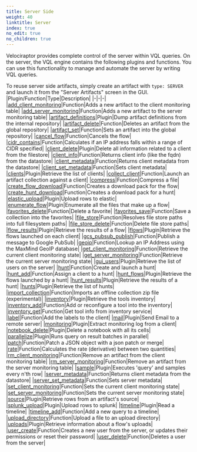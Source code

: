 ```yaml
---
title: Server Side
weight: 40
linktitle: Server
index: true
no_edit: true
no_children: true
---
```


Velociraptor provides complete control of the server within VQL
queries. On the server, the VQL engine contains the following
plugins and functions. You can use this functionality to manage
and automate the server by writing VQL queries.

To reuse server side artifacts, simply create an artifact with
`type: SERVER` and launch it from the "Server Artifacts" screen in
the GUI.
|Plugin/Function|<span class='vql_type'>Type</span>|Description|
|-|-|-|
|[add_client_monitoring](add_client_monitoring)|<span class='vql_type'>Function</span>|Adds a new artifact to the client monitoring table|
|[add_server_monitoring](add_server_monitoring)|<span class='vql_type'>Function</span>|Adds a new artifact to the server monitoring table|
|[artifact_definitions](artifact_definitions)|<span class='vql_type'>Plugin</span>|Dump artifact definitions from the internal repository|
|[artifact_delete](artifact_delete)|<span class='vql_type'>Function</span>|Deletes an artifact from the global repository|
|[artifact_set](artifact_set)|<span class='vql_type'>Function</span>|Sets an artifact into the global repository|
|[cancel_flow](cancel_flow)|<span class='vql_type'>Function</span>|Cancels the flow|
|[cidr_contains](cidr_contains)|<span class='vql_type'>Function</span>|Calculates if an IP address falls within a range of CIDR specified|
|[client_delete](client_delete)|<span class='vql_type'>Plugin</span>|Delete all information related to a client from the filestore|
|[client_info](client_info)|<span class='vql_type'>Function</span>|Returns client info (like the fqdn) from the datastore|
|[client_metadata](client_metadata)|<span class='vql_type'>Function</span>|Returns client metadata from the datastore|
|[client_set_metadata](client_set_metadata)|<span class='vql_type'>Function</span>|Sets client metadata|
|[clients](clients)|<span class='vql_type'>Plugin</span>|Retrieve the list of clients|
|[collect_client](collect_client)|<span class='vql_type'>Function</span>|Launch an artifact collection against a client|
|[compress](compress)|<span class='vql_type'>Function</span>|Compress a file|
|[create_flow_download](create_flow_download)|<span class='vql_type'>Function</span>|Creates a download pack for the flow|
|[create_hunt_download](create_hunt_download)|<span class='vql_type'>Function</span>|Creates a download pack for a hunt|
|[elastic_upload](elastic_upload)|<span class='vql_type'>Plugin</span>|Upload rows to elastic|
|[enumerate_flow](enumerate_flow)|<span class='vql_type'>Plugin</span>|Enumerate all the files that make up a flow|
|[favorites_delete](favorites_delete)|<span class='vql_type'>Function</span>|Delete a favorite|
|[favorites_save](favorites_save)|<span class='vql_type'>Function</span>|Save a collection into the favorites|
|[file_store](file_store)|<span class='vql_type'>Function</span>|Resolves file store paths into full filesystem paths|
|[file_store_delete](file_store_delete)|<span class='vql_type'>Function</span>|Delete file store paths|
|[flow_results](flow_results)|<span class='vql_type'>Plugin</span>|Retrieve the results of a flow|
|[flows](flows)|<span class='vql_type'>Plugin</span>|Retrieve the flows launched on each client|
|[gcs_pubsub_publish](gcs_pubsub_publish)|<span class='vql_type'>Function</span>|Publish a message to Google PubSub|
|[geoip](geoip)|<span class='vql_type'>Function</span>|Lookup an IP Address using the MaxMind GeoIP database|
|[get_client_monitoring](get_client_monitoring)|<span class='vql_type'>Function</span>|Retrieve the current client monitoring state|
|[get_server_monitoring](get_server_monitoring)|<span class='vql_type'>Function</span>|Retrieve the current server monitoring state|
|[gui_users](gui_users)|<span class='vql_type'>Plugin</span>|Retrieve the list of users on the server|
|[hunt](hunt)|<span class='vql_type'>Function</span>|Create and launch a hunt|
|[hunt_add](hunt_add)|<span class='vql_type'>Function</span>|Assign a client to a hunt|
|[hunt_flows](hunt_flows)|<span class='vql_type'>Plugin</span>|Retrieve the flows launched by a hunt|
|[hunt_results](hunt_results)|<span class='vql_type'>Plugin</span>|Retrieve the results of a hunt|
|[hunts](hunts)|<span class='vql_type'>Plugin</span>|Retrieve the list of hunts|
|[import_collection](import_collection)|<span class='vql_type'>Function</span>|Imports an offline collection zip file (experimental)|
|[inventory](inventory)|<span class='vql_type'>Plugin</span>|Retrieve the tools inventory|
|[inventory_add](inventory_add)|<span class='vql_type'>Function</span>|Add or reconfigure a tool into the inventory|
|[inventory_get](inventory_get)|<span class='vql_type'>Function</span>|Get tool info from inventory service|
|[label](label)|<span class='vql_type'>Function</span>|Add the labels to the client|
|[mail](mail)|<span class='vql_type'>Plugin</span>|Send Email to a remote server|
|[monitoring](monitoring)|<span class='vql_type'>Plugin</span>|Extract monitoring log from a client|
|[notebook_delete](notebook_delete)|<span class='vql_type'>Plugin</span>|Delete a notebook with all its cells|
|[parallelize](parallelize)|<span class='vql_type'>Plugin</span>|Runs query on result batches in parallel|
|[patch](patch)|<span class='vql_type'>Function</span>|Patch a JSON object with a json patch or merge|
|[rate](rate)|<span class='vql_type'>Function</span>|Calculates the rate (derivative) between two quantities|
|[rm_client_monitoring](rm_client_monitoring)|<span class='vql_type'>Function</span>|Remove an artifact from the client monitoring table|
|[rm_server_monitoring](rm_server_monitoring)|<span class='vql_type'>Function</span>|Remove an artifact from the server monitoring table|
|[sample](sample)|<span class='vql_type'>Plugin</span>|Executes 'query' and samples every n'th row|
|[server_metadata](server_metadata)|<span class='vql_type'>Function</span>|Returns client metadata from the datastore|
|[server_set_metadata](server_set_metadata)|<span class='vql_type'>Function</span>|Sets server metadata|
|[set_client_monitoring](set_client_monitoring)|<span class='vql_type'>Function</span>|Sets the current client monitoring state|
|[set_server_monitoring](set_server_monitoring)|<span class='vql_type'>Function</span>|Sets the current server monitoring state|
|[source](source)|<span class='vql_type'>Plugin</span>|Retrieve rows from an artifact's source|
|[splunk_upload](splunk_upload)|<span class='vql_type'>Plugin</span>|Upload rows to splunk|
|[timeline](timeline)|<span class='vql_type'>Plugin</span>|Read a timeline|
|[timeline_add](timeline_add)|<span class='vql_type'>Function</span>|Add a new query to a timeline|
|[upload_directory](upload_directory)|<span class='vql_type'>Function</span>|Upload a file to an upload directory|
|[uploads](uploads)|<span class='vql_type'>Plugin</span>|Retrieve information about a flow's uploads|
|[user_create](user_create)|<span class='vql_type'>Function</span>|Creates a new user from the server, or updates their permissions or reset their password|
|[user_delete](user_delete)|<span class='vql_type'>Function</span>|Deletes a user from the server|
